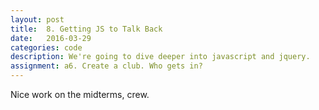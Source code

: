 ```yaml
---
layout: post
title:  8. Getting JS to Talk Back
date:   2016-03-29
categories: code
description: We're going to dive deeper into javascript and jquery.
assignment: a6. Create a club. Who gets in?
---
```

Nice work on the midterms, crew.